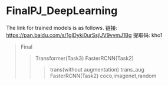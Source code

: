 # FinalPJ_DeepLearning





The link for trained models is as follows.
链接: https://pan.baidu.com/s/1glDyki0urSsjUV9vvmJ1Bg 提取码: kho1 
>Final
>>Transformer(Task3)
>>FasterRCNN(Task2)
>>>trans(without augmentation)
>>>trans_aug
>>FasterRCNN(Task2)
>>>coco,imagenet,random
